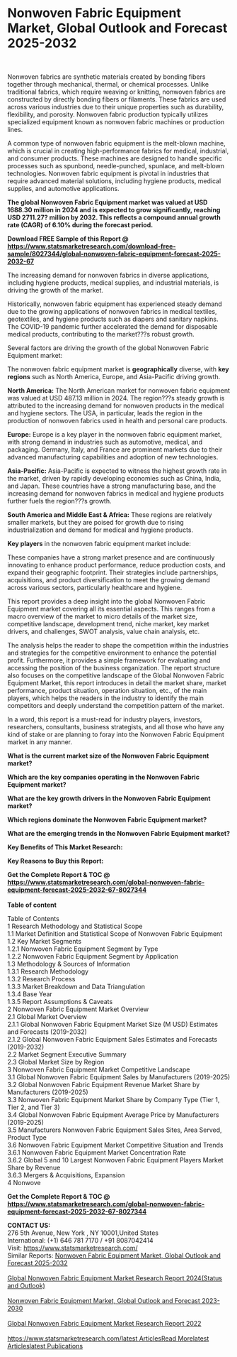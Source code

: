 <h1>Nonwoven Fabric Equipment Market, Global Outlook and Forecast 2025-2032</h1><br/><p>Nonwoven fabrics are synthetic materials created by bonding fibers together through mechanical, thermal, or chemical processes. Unlike traditional fabrics, which require weaving or knitting, nonwoven fabrics are constructed by directly bonding fibers or filaments. These fabrics are used across various industries due to their unique properties such as durability, flexibility, and porosity. Nonwoven fabric production typically utilizes specialized equipment known as nonwoven fabric machines or production lines.</p><p>A common type of nonwoven fabric equipment is the melt-blown machine, which is crucial in creating high-performance fabrics for medical, industrial, and consumer products. These machines are designed to handle specific processes such as spunbond, needle-punched, spunlace, and melt-blown technologies. Nonwoven fabric equipment is pivotal in industries that require advanced material solutions, including hygiene products, medical supplies, and automotive applications.</p><p><strong>The global Nonwoven Fabric Equipment market was valued at USD 1688.30 million in 2024 and is expected to grow significantly, reaching USD 2711.27? million by 2032. This reflects a compound annual growth rate (<strong>CAGR</strong>) of 6.10% during the forecast period. </strong></p><p><strong>Download FREE Sample of this Report @ <a href="https://www.statsmarketresearch.com/download-free-sample/8027344/global-nonwoven-fabric-equipment-forecast-2025-2032-67">https://www.statsmarketresearch.com/download-free-sample/8027344/global-nonwoven-fabric-equipment-forecast-2025-2032-67</a></strong></p><p>The increasing demand for nonwoven fabrics in diverse applications, including hygiene products, medical supplies, and industrial materials, is driving the growth of the market.</p><p>Historically, nonwoven fabric equipment has experienced steady demand due to the growing applications of nonwoven fabrics in medical textiles, geotextiles, and hygiene products such as diapers and sanitary napkins. The COVID-19 pandemic further accelerated the demand for disposable medical products, contributing to the market???s robust growth.</p><p>Several factors are driving the growth of the global Nonwoven Fabric Equipment market:</p><p>The nonwoven fabric equipment market is <strong>geographically</strong> diverse, with <strong>key regions</strong> such as North America, Europe, and Asia-Pacific driving growth.</p><p><strong>North America:</strong> The North American market for nonwoven fabric equipment was valued at USD 487.13 million in 2024. The region???s steady growth is attributed to the increasing demand for nonwoven products in the medical and hygiene sectors. The USA, in particular, leads the region in the production of nonwoven fabrics used in health and personal care products.</p><p><strong>Europe:</strong> Europe is a key player in the nonwoven fabric equipment market, with strong demand in industries such as automotive, medical, and packaging. Germany, Italy, and France are prominent markets due to their advanced manufacturing capabilities and adoption of new technologies.</p><p><strong>Asia-Pacific:</strong> Asia-Pacific is expected to witness the highest growth rate in the market, driven by rapidly developing economies such as China, India, and Japan. These countries have a strong manufacturing base, and the increasing demand for nonwoven fabrics in medical and hygiene products further fuels the region???s growth.</p><p><strong>South America and Middle East & Africa:</strong> These regions are relatively smaller markets, but they are poised for growth due to rising industrialization and demand for medical and hygiene products.</p><p><strong>Key players</strong> in the nonwoven fabric equipment market include:</p><p>These companies have a strong market presence and are continuously innovating to enhance product performance, reduce production costs, and expand their geographic footprint. Their strategies include partnerships, acquisitions, and product diversification to meet the growing demand across various sectors, particularly healthcare and hygiene.</p><p>This report provides a deep insight into the global Nonwoven Fabric Equipment market covering all its essential aspects. This ranges from a macro overview of the market to micro details of the market size, competitive landscape, development trend, niche market, key market drivers, and challenges, SWOT analysis, value chain analysis, etc.</p><p>The analysis helps the reader to shape the competition within the industries and strategies for the competitive environment to enhance the potential profit. Furthermore, it provides a simple framework for evaluating and accessing the position of the business organization. The report structure also focuses on the competitive landscape of the Global Nonwoven Fabric Equipment Market, this report introduces in detail the market share, market performance, product situation, operation situation, etc., of the main players, which helps the readers in the industry to identify the main competitors and deeply understand the competition pattern of the market.</p><p>In a word, this report is a must-read for industry players, investors, researchers, consultants, business strategists, and all those who have any kind of stake or are planning to foray into the Nonwoven Fabric Equipment market in any manner.</p><p><strong>What is the current market size of the Nonwoven Fabric Equipment market?</strong></p><p><strong>Which are the key companies operating in the Nonwoven Fabric Equipment market?</strong></p><p><strong>What are the key growth drivers in the Nonwoven Fabric Equipment market?</strong></p><p><strong>Which regions dominate the Nonwoven Fabric Equipment market?</strong></p><p><strong>What are the emerging trends in the Nonwoven Fabric Equipment market?</strong></p><p><strong>Key Benefits of This Market Research:</strong></p><p><strong>Key <strong>Reasons to Buy</strong> this Report:</strong></p><div><b>Get the Complete Report & TOC @ <a href="https://www.statsmarketresearch.com/global-nonwoven-fabric-equipment-forecast-2025-2032-67-8027344">https://www.statsmarketresearch.com/global-nonwoven-fabric-equipment-forecast-2025-2032-67-8027344</a></b></div><br><b>Table of content</b><p>Table of Contents<br />1 Research Methodology and Statistical Scope<br />1.1 Market Definition and Statistical Scope of Nonwoven Fabric Equipment<br />1.2 Key Market Segments<br />1.2.1 Nonwoven Fabric Equipment Segment by Type<br />1.2.2 Nonwoven Fabric Equipment Segment by Application<br />1.3 Methodology & Sources of Information<br />1.3.1 Research Methodology<br />1.3.2 Research Process<br />1.3.3 Market Breakdown and Data Triangulation<br />1.3.4 Base Year<br />1.3.5 Report Assumptions & Caveats<br />2 Nonwoven Fabric Equipment Market Overview<br />2.1 Global Market Overview<br />2.1.1 Global Nonwoven Fabric Equipment Market Size (M USD) Estimates and Forecasts (2019-2032)<br />2.1.2 Global Nonwoven Fabric Equipment Sales Estimates and Forecasts (2019-2032)<br />2.2 Market Segment Executive Summary<br />2.3 Global Market Size by Region<br />3 Nonwoven Fabric Equipment Market Competitive Landscape<br />3.1 Global Nonwoven Fabric Equipment Sales by Manufacturers (2019-2025)<br />3.2 Global Nonwoven Fabric Equipment Revenue Market Share by Manufacturers (2019-2025)<br />3.3 Nonwoven Fabric Equipment Market Share by Company Type (Tier 1, Tier 2, and Tier 3)<br />3.4 Global Nonwoven Fabric Equipment Average Price by Manufacturers (2019-2025)<br />3.5 Manufacturers Nonwoven Fabric Equipment Sales Sites, Area Served, Product Type<br />3.6 Nonwoven Fabric Equipment Market Competitive Situation and Trends<br />3.6.1 Nonwoven Fabric Equipment Market Concentration Rate<br />3.6.2 Global 5 and 10 Largest Nonwoven Fabric Equipment Players Market Share by Revenue<br />3.6.3 Mergers & Acquisitions, Expansion<br />4 Nonwove<br><div><b>Get the Complete Report & TOC @ <a href="https://www.statsmarketresearch.com/global-nonwoven-fabric-equipment-forecast-2025-2032-67-8027344">https://www.statsmarketresearch.com/global-nonwoven-fabric-equipment-forecast-2025-2032-67-8027344</a></b></div></p> <b>CONTACT US:</b><br>276 5th Avenue, New York , NY 10001,United States<br>International: (+1) 646 781 7170 / +91 8087042414<br>Visit: <a href="https://www.statsmarketresearch.com/">https://www.statsmarketresearch.com/</a><br>Similar Reports: <a href="https://www.statsmarketresearch.com/global-nonwoven-fabric-equipment-forecast-2025-2032-67-8027344">Nonwoven Fabric Equipment Market, Global Outlook and Forecast 2025-2032</a><br/><br/><a href="https://www.statsmarketresearch.com/global-nonwoven-fabric-equipment-forecast-2025-2032-67-8027344">Global Nonwoven Fabric Equipment Market Research Report 2024(Status and Outlook)</a><br/><br/><a href="https://www.statsmarketresearch.com/global-nonwoven-fabric-equipment-forecast-2025-2032-67-8027344">Nonwoven Fabric Equipment Market, Global Outlook and Forecast 2023-2030</a><br/><br/><a href="https://www.statsmarketresearch.com/global-nonwoven-fabric-equipment-forecast-2025-2032-67-8027344">Global Nonwoven Fabric Equipment Market Research Report 2022</a><br/><br/><a href="https://gyeongbokgung.com">https://www.statsmarketresearch.com/</a><a href="https://hallyeomaritime.com">latest Articles</a><a href="https://jingwansa.com">Read More</a><a href=https://nguoiviet.jp/">latest Articles</a><a href="https://www.intelmarketresearch.com/">latest Publications</a>
